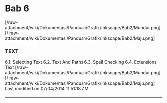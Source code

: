 # Bab 6
[/raw-attachment/wiki/Dokumentasi/Panduan/Grafik/Inkscape/Bab2/Mundur.png] [/
raw-attachment/wiki/Dokumentasi/Panduan/Grafik/Inkscape/Bab2/Maju.png]
### TEXT
6.1. Selecting Text
6.2. Text And Paths
6.3. Spell Checking
6.4. Extensions Text
[/raw-attachment/wiki/Dokumentasi/Panduan/Grafik/Inkscape/Bab2/Mundur.png] [/
raw-attachment/wiki/Dokumentasi/Panduan/Grafik/Inkscape/Bab2/Maju.png]
Last modified on 07/04/2014 11:51:18 AM
#### 
    
 
 
 
 
 
---
 
